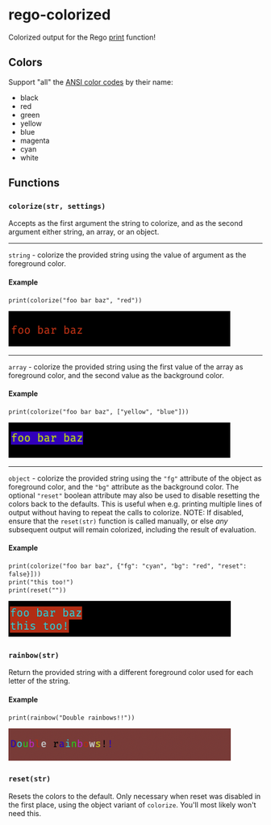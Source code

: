 # rego-colorized

Colorized output for the Rego
[print](https://blog.openpolicyagent.org/introducing-the-opa-print-function-809da6a13aee)
function!

## Colors

Support "all" the [ANSI color codes](https://talyian.github.io/ansicolors/) by their name:

- black
- red
- green
- yellow
- blue
- magenta
- cyan
- white

## Functions

### `colorize(str, settings)`

Accepts as the first argument the string to colorize, and as the second argument either string, an array, or an object.

---

`string` - colorize the provided string using the value of argument as the foreground color.

#### Example

```rego
print(colorize("foo bar baz", "red"))
```

![fg_red](assets/fg_red.png)

---

`array` - colorize the provided string using the first value of the array as foreground color,
          and the second value as the background color.

#### Example

```rego
print(colorize("foo bar baz", ["yellow", "blue"]))
```

![fg_y_bg_b](assets/fg_y_bg_b.png)

---

`object` - colorize the provided string using the `"fg"` attribute of the object as foreground color,
           and the `"bg"` attribute as the background color. The optional `"reset"` boolean attribute
           may also be used to disable resetting the colors back to the defaults. This is useful when
           e.g. printing multiple lines of output without having to repeat the calls to colorize.
           NOTE: If disabled, ensure that the `reset(str)` function is called manually, or else _any_
           subsequent output will remain colorized, including the result of evaluation.

#### Example

```rego
print(colorize("foo bar baz", {"fg": "cyan", "bg": "red", "reset": false}]))
print("this too!")
print(reset(""))
```

![advanced](assets/advanced.png)

### `rainbow(str)`

Return the provided string with a different foreground color used for each letter of the string.

#### Example

```rego
print(rainbow("Double rainbows!!"))
```

![rainbow](assets/rainbow.png)

### `reset(str)`

Resets the colors to the default. Only necessary when reset was disabled in the first place, using the
object variant of `colorize`. You'll most likely won't need this.
